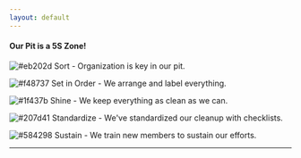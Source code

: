 ```yaml
---
layout: default
---
```


#### Our Pit is a 5S Zone!

![#eb202d](https://placehold.it/15/eb202d/000000?text=+) Sort - Organization is key in our pit.

![#f48737](https://placehold.it/15/f48737/000000?text=+) Set in Order - We arrange and label everything.

![#1f437b](https://placehold.it/15/1f437b/000000?text=+) Shine - We keep everything as clean as we can.

![#207d41](https://placehold.it/15/207d41/000000?text=+) Standardize - We've standardized our cleanup with checklists.

![#584298](https://placehold.it/15/584298/000000?text=+) Sustain - We train new members to sustain our efforts.

* * *

